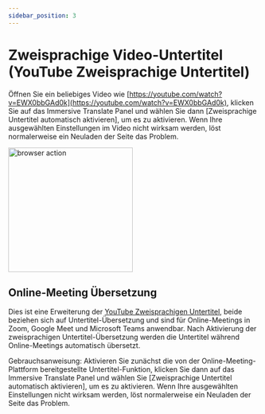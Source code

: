 ```yaml
---
sidebar_position: 3
---
```


# Zweisprachige Video-Untertitel (YouTube Zweisprachige Untertitel)

Öffnen Sie ein beliebiges Video wie [https://youtube.com/watch?v=EWX0bbGAd0k](https://youtube.com/watch?v=EWX0bbGAd0k), klicken Sie auf das Immersive Translate Panel und wählen Sie dann [Zweisprachige Untertitel automatisch aktivieren], um es zu aktivieren. Wenn Ihre ausgewählten Einstellungen im Video nicht wirksam werden, löst normalerweise ein Neuladen der Seite das Problem.

<img src="https://s.immersivetranslate.com/static/official-static/assets/video-subtitle.png" alt="browser action" width="250" />

## Online-Meeting Übersetzung

Dies ist eine Erweiterung der [YouTube Zweisprachigen Untertitel](#youtube-bilingual-subtitles), beide beziehen sich auf Untertitel-Übersetzung und sind für Online-Meetings in Zoom, Google Meet und Microsoft Teams anwendbar. Nach Aktivierung der zweisprachigen Untertitel-Übersetzung werden die Untertitel während Online-Meetings automatisch übersetzt.

Gebrauchsanweisung: Aktivieren Sie zunächst die von der Online-Meeting-Plattform bereitgestellte Untertitel-Funktion, klicken Sie dann auf das Immersive Translate Panel und wählen Sie [Zweisprachige Untertitel automatisch aktivieren], um es zu aktivieren. Wenn Ihre ausgewählten Einstellungen nicht wirksam werden, löst normalerweise ein Neuladen der Seite das Problem.
